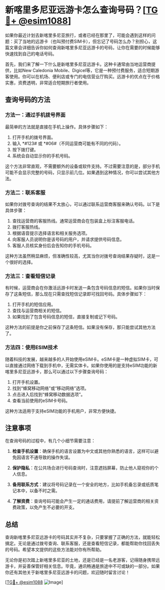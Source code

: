 # 新喀里多尼亚远游卡怎么查询号码？[[TG💪+ @esim1088](https://t.me/s/esim1088)]

如果你最近计划去新喀里多尼亚旅行，或者已经在那里了，可能会遇到这样的问题：买了当地的远游卡（也叫预付费SIM卡），但忘记了号码怎么办？别担心，这篇文章会详细告诉你如何查询新喀里多尼亚远游卡的号码，让你在需要的时候能够快速找到自己的电话号码。

首先，我们来了解一下什么是新喀里多尼亚远游卡。这种卡通常由当地运营商提供，比如New Caledonia Mobile、Digicel等，它是一种预付费服务，适合短期游客使用。你可以在机场、便利店或专门的电信营业厅购买。远游卡的优点在于价格实惠，资费透明，非常适合短期旅行者使用。

## 查询号码的方法

### 方法一：通过手机拨号界面

最简单的方法就是直接在手机上操作。具体步骤如下：

1. 打开手机的拨号界面。
2. 输入 *#123# 或 *#06#（不同运营商可能有不同的代码）。
3. 按下拨打键。
4. 系统会自动显示你的手机号码。

这个方法非常直观，不需要额外的设备或软件支持。不过需要注意的是，部分手机可能不会显示完整的号码，只显示前几位。如果遇到这种情况，你可以尝试其他方法。

### 方法二：联系客服

如果你对拨号查询的结果不太放心，可以通过联系运营商客服来确认号码。以下是具体步骤：

1. 查找运营商的客服热线。通常运营商会在包装盒上标注客服电话。
2. 拨打客服热线。
3. 根据语音提示选择语言和相关服务选项。
4. 向客服人员说明你是该号码的用户，并请求提供号码信息。
5. 客服人员核实身份后会告知你的手机号码。

这种方法虽然稍显麻烦，但准确性较高，尤其当你对拨号查询结果存疑时，这是一个很好的选择。

### 方法三：查看短信记录

有时候，运营商会在你激活远游卡时发送一条包含号码信息的短信。如果你当时保存了这条短信，那么现在只需查找短信记录即可找回号码。具体步骤如下：

1. 打开手机的短信应用。
2. 查找与运营商相关的短信。
3. 如果找到了包含号码信息的短信，直接复制或记下号码。

这种方法的前提是你之前保存了这条短信。如果没有保存，那只能尝试其他方法了。

### 方法四：使用ESIM技术

随着科技的发展，越来越多的人开始使用eSIM卡。eSIM卡是一种虚拟SIM卡，可以直接通过网络下载到手机中，无需实体卡。如果你使用的是支持eSIM功能的新喀里多尼亚远游卡，那么可以通过以下步骤查询号码：

1. 打开手机设置。
2. 找到“蜂窝移动网络”或“移动网络”选项。
3. 点击进入后找到“蜂窝移动数据选项”。
4. 查看当前使用的eSIM卡号码。

这种方法适用于支持eSIM功能的手机用户，非常方便快捷。

## 注意事项

在查询号码的过程中，有几个小细节需要注意：

1. **检查手机设置**：确保手机的语言设置为中文或其他你熟悉的语言，这样可以避免因语言不通导致的操作失误。
   
2. **保护隐私**：在公共场合进行号码查询时，注意遮挡屏幕，防止他人窥视你的个人信息。

3. **备用联系方式**：建议将号码记录在一个安全的地方，比如手机备忘录或纸质笔记本中，以备不时之需。

4. **了解资费**：查询号码可能会产生一定的通话费用，请提前了解运营商的相关资费政策，以免产生不必要的开支。

## 总结

查询新喀里多尼亚远游卡的号码其实并不复杂，只要掌握了正确的方法，就能轻松搞定。无论是通过拨号查询、联系客服，还是查看短信记录，都能帮助你找回丢失的号码。希望本文提供的这些方法能对你有所帮助。

无论你是初次踏上新喀里多尼亚的土地，还是已经是一名老游客，记得随身携带远游卡，并妥善保管好相关信息。毕竟，通讯畅通是旅途中不可或缺的一部分。如果你还有其他关于新喀里多尼亚远游卡的问题，欢迎随时留言讨论！

[[TG💪+ @esim1088](https://t.me/s/esim1088) ![Image](https://i.postimg.cc/4NQfJmqS/Snipaste-2025-05-13-00-14-12.png)]